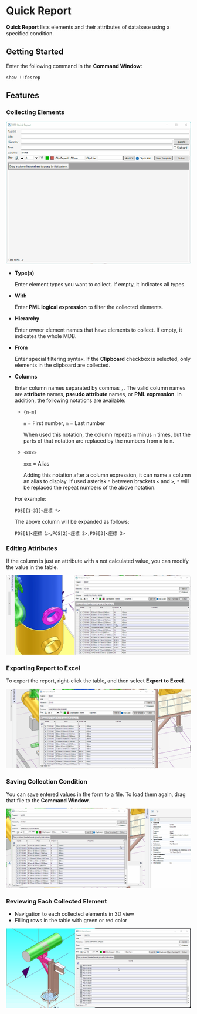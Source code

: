 # Quick Report

**Quick Report** lists elements and their attributes of database using a specified condition.

## Getting Started

Enter the following command in the **Command Window**:

```pml
show !!fesrep
```

## Features

### Collecting Elements

![Collecting Elements](assets/collect.gif)

- **Type(s)**

  Enter element types you want to collect. If empty, it indicates all types.

- **With**

  Enter **PML logical expression** to filter the collected elements.

- **Hierarchy**

  Enter owner element names that have elements to collect. If empty, it indicates the whole MDB.

- **From**

  Enter special filtering syntax. If the **Clipboard** checkbox is selected, only elements in the clipboard are collected.

- **Columns**

  Enter column names separated by commas `,`. The valid column names are **attribute** names, **pseudo attribute** names, or **PML expression**. In addition, the following notations are available:

  - `{n-m}`

    `n` = First number, `m` = Last number

    When used this notation, the column repeats `m` minus `n` times, but the parts of that notation are replaced by the numbers from `n` to `m`.

  - `<xxx>`

    `xxx` = Alias

    Adding this notation after a column expression, it can name a column an alias to display. If used asterisk `*` between brackets `<` and `>`, `*` will be replaced the repeat numbers of the above notation.

  For example:

  ```pml
  POS[{1-3}]<座標 *>
  ```

  The above column will be expanded as follows:

  ```pml
  POS[1]<座標 1>,POS[2]<座標 2>,POS[3]<座標 3>
  ```

### Editing Attributes

If the column is just an attribute with a not calculated value, you can modify the value in the table.

![Editing Attributes](assets/modify_att.gif)

### Exporting Report to Excel

To export the report, right-click the table, and then select **Export to Excel**.

![Exporting to Excel](assets/export.gif)

### Saving Collection Condition

You can save entered values in the form to a file. To load them again, drag that file to the **Command Window**.

![Saving Condition](assets/template.gif)

### Reviewing Each Collected Element

- Navigation to each collected elements in 3D view
- Filling rows in the table with green or red color

![Reviewing](assets/review.gif)
